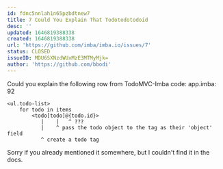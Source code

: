 ```yaml
---
id: fdnc5nnlah1n65pzbdtnew7
title: 7 Could You Explain That Todotodotodoid
desc: ''
updated: 1646819388338
created: 1646819388338
url: 'https://github.com/imba/imba.io/issues/7'
status: CLOSED
issueID: MDU6SXNzdWUxMzE3MTMyMjk=
author: 'https://github.com/bbodi'
---
```

Could you explain the following row from TodoMVC-Imba code: 
app.imba: 92

```
<ul.todo-list>
    for todo in items
        <todo[todo]@{todo.id}>
           |    |   ^ ???
           |    ^ pass the todo object to the tag as their 'object' field
           ^ create a todo tag 
```

Sorry if you already mentioned it somewhere, but I couldn't find it in the docs.
